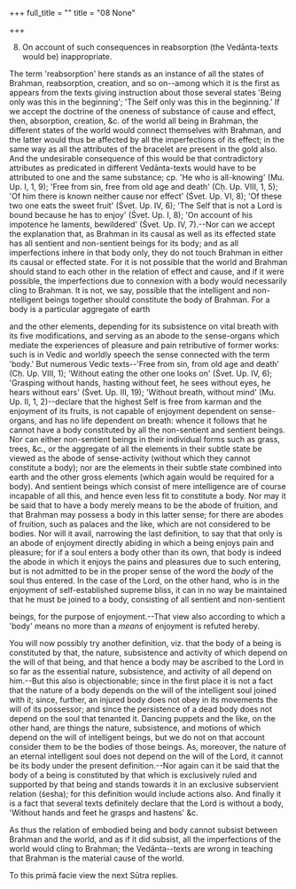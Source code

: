 +++
full_title = ""
title = "08 None"

+++


8. On account of such consequences in reabsorption (the Vedānta-texts would be) inappropriate.

The term 'reabsorption' here stands as an instance of all the states of Brahman, reabsorption, creation, and so on--among which it is the first as appears from the texts giving instruction about those several states 'Being only was this in the beginning'; 'The Self only was this in the beginning.' If we accept the doctrine of the oneness of substance of cause and effect, then, absorption, creation, &c. of the world all being in Brahman, the different states of the world would connect themselves with Brahman, and the latter would thus be affected by all the imperfections of its effect; in the same way as all the attributes of the bracelet are present in the gold also. And the undesirable consequence of this would be that contradictory attributes as predicated in different Vedānta-texts would have to be attributed to one and the same substance; cp. 'He who is all-knowing' (Mu. Up. I, 1, 9); 'Free from sin, free from old age and death' (Cḥ. Up. VIII, 1, 5); 'Of him there is known neither cause nor effect' (Śvet. Up. VI, 8); 'Of these two one eats the sweet fruit' (Śvet. Up. IV, 6); 'The Self that is not a Lord is bound because he has to enjoy' (Śvet. Up. I, 8); 'On account of his impotence he laments, bewildered' (Śvet. Up. IV, 7).--Nor can we accept the explanation that, as Brahman in its causal as well as its effected state has all sentient and non-sentient beings for its body; and as all imperfections inhere in that body only, they do not touch Brahman in either its causal or effected state. For it is not possible that the world and Brahman should stand to each other in the relation of effect and cause, and if it were possible, the imperfections due to connexion with a body would necessarily cling to Brahman. It is not, we say, possible that the intelligent and non-ntelligent beings together should constitute the body of Brahman. For a body is a particular aggregate of earth

and the other elements, depending for its subsistence on vital breath with its five modifications, and serving as an abode to the sense-organs which mediate the experiences of pleasure and pain retributive of former works: such is in Vedic and worldly speech the sense connected with the term 'body.' But numerous Vedic texts--'Free from sin, from old age and death' (Cḥ. Up. VIII, 1); 'Without eating the other one looks on' (Śvet. Up. IV, 6); 'Grasping without hands, hasting without feet, he sees without eyes, he hears without ears' (Śvet. Up. III, 19); 'Without breath, without mind' (Mu. Up. II, 1, 2)--declare that the highest Self is free from karman and the enjoyment of its fruits, is not capable of enjoyment dependent on sense-organs, and has no life dependent on breath: whence it follows that he cannot have a body constituted by all the non-sentient and sentient beings. Nor can either non-sentient beings in their individual forms such as grass, trees, &c., or the aggregate of all the elements in their subtle state be viewed as the abode of sense-activity (without which they cannot constitute a body); nor are the elements in their subtle state combined into earth and the other gross elements (which again would be required for a body). And sentient beings which consist of mere intelligence are of course incapable of all this, and hence even less fit to constitute a body. Nor may it be said that to have a body merely means to be the abode of fruition, and that Brahman may possess a body in this latter sense; for there are abodes of fruition, such as palaces and the like, which are not considered to be bodies. Nor will it avail, narrowing the last definition, to say that that only is an abode of enjoyment directly abiding in which a being enjoys pain and pleasure; for if a soul enters a body other than its own, that body is indeed the abode in which it enjoys the pains and pleasures due to such entering, but is not admitted to be in the proper sense of the word the _body_ of the soul thus entered. In the case of the Lord, on the other hand, who is in the enjoyment of self-established supreme bliss, it can in no way be maintained that he must be joined to a body, consisting of all sentient and non-sentient

beings, for the purpose of enjoyment.--That view also according to which a 'body' means no more than a _means_ of enjoyment is refuted hereby.

You will now possibly try another definition, viz. that the body of a being is constituted by that, the nature, subsistence and activity of which depend on the will of that being, and that hence a body may be ascribed to the Lord in so far as the essential nature, subsistence, and activity of all depend on him.--But this also is objectionable; since in the first place it is not a fact that the nature of a body depends on the will of the intelligent soul joined with it; since, further, an injured body does not obey in its movements the will of its possessor; and since the persistence of a dead body does not depend on the soul that tenanted it. Dancing puppets and the like, on the other hand, are things the nature, subsistence, and motions of which depend on the will of intelligent beings, but we do not on that account consider them to be the bodies of those beings. As, moreover, the nature of an eternal intelligent soul does not depend on the will of the Lord, it cannot be its body under the present definition.--Nor again can it be said that the body of a being is constituted by that which is exclusively ruled and supported by that being and stands towards it in an exclusive subservient relation (śesha); for this definition would include actions also. And finally it is a fact that several texts definitely declare that the Lord is without a body, 'Without hands and feet he grasps and hastens' &c.

As thus the relation of embodied being and body cannot subsist between Brahman and the world, and as if it did subsist, all the imperfections of the world would cling to Brahman; the Vedānta--texts are wrong in teaching that Brahman is the material cause of the world.

To this primā facie view the next Sūtra replies.

